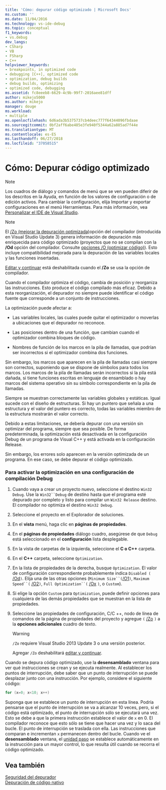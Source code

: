 ```yaml
---
title: 'Cómo: depurar código optimizado | Microsoft Docs'
ms.custom: ''
ms.date: 11/04/2016
ms.technology: vs-ide-debug
ms.topic: conceptual
f1_keywords:
- vs.debug
dev_langs:
- CSharp
- VB
- FSharp
- C++
helpviewer_keywords:
- breakpoints, in optimized code
- debugging [C++], optimized code
- optimization, debug builds
- debug builds, optimizing
- optimized code, debugging
ms.assetid: fc8eeeb8-6629-4c9b-99f7-2016aee81dff
author: mikejo5000
ms.author: mikejo
manager: douge
ms.workload:
- multiple
ms.openlocfilehash: 6d6ada3b5375737cb4deec777f64344096fbdaae
ms.sourcegitcommit: 0bf2aff6abe485e3fe940f5344a62a885ad7f44e
ms.translationtype: MT
ms.contentlocale: es-ES
ms.lasthandoff: 06/27/2018
ms.locfileid: "37058515"
---
```

# <a name="how-to-debug-optimized-code"></a>Cómo: Depurar código optimizado
> [!NOTE]
>  Los cuadros de diálogo y comandos de menú que se ven pueden diferir de los descritos en la Ayuda, en función de los valores de configuración o de edición activos. Para cambiar la configuración, elija Importar y exportar configuraciones en el menú Herramientas. Para más información, vea [Personalizar el IDE de Visual Studio](../ide/personalizing-the-visual-studio-ide.md).  
  
> [!NOTE]
>  El [/Zo (mejorar la depuración optimizada)](/cpp/build/reference/zo-enhance-optimized-debugging)opción del compilador (introducida en Visual Studio Update 3) genera información de depuración más enriquecida para código optimizado (proyectos que no se compilan con la **/Od** opción del compilador. Consulte [opciones /O (optimizar código)](/cpp/build/reference/o-options-optimize-code)). Esto incluye compatibilidad mejorada para la depuración de las variables locales y las funciones insertadas.  
>   
>  [Editar y continuar](../debugger/edit-and-continue-visual-csharp.md) está deshabilitada cuando el **/Zo** se usa la opción de compilador.  
  
 Cuando el compilador optimiza el código, cambia de posición y reorganiza las instrucciones. Esto produce el código compilado más eficaz. Debido a esta reorganización, el depurador no siempre puede identificar el código fuente que corresponde a un conjunto de instrucciones.  
  
 La optimización puede afectar a:  
  
-   Las variables locales, las cuales puede quitar el optimizador o moverlas a ubicaciones que el depurador no reconoce.  
  
-   Las posiciones dentro de una función, que cambian cuando el optimizador combina bloques de código.  
  
-   Nombres de función de los marcos en la pila de llamadas, que podrían ser incorrectos si el optimizador combina dos funciones.  
  
 Sin embargo, los marcos que aparecen en la pila de llamadas casi siempre son correctos, suponiendo que se dispone de símbolos para todos los marcos. Los marcos de la pila de llamadas serán incorrectos si la pila está dañada, si tiene funciones escritas en lenguaje de ensamblado o hay marcos del sistema operativo sin su símbolo correspondiente en la pila de llamadas.  
  
 Siempre se muestran correctamente las variables globales y estáticas. Igual sucede con el diseño de estructuras. Si hay un puntero que señala a una estructura y el valor del puntero es correcto, todas las variables miembro de la estructura mostrarán el valor correcto.  
  
 Debido a estas limitaciones, se debería depurar con una versión sin optimizar del programa, siempre que sea posible. De forma predeterminada, la optimización está desactivada en la configuración Debug de un programa de Visual C++ y está activada en la configuración Release.  
  
 Sin embargo, los errores solo aparecen en la versión optimizada de un programa. En ese caso, se debe depurar el código optimizado.  
  
### <a name="to-turn-on-optimization-in-a-debug-build-configuration"></a>Para activar la optimización en una configuración de compilación Debug  
  
1.  Cuando vaya a crear un proyecto nuevo, seleccione el destino `Win32 Debug`. Use la `Win32``Debug` de destino hasta que el programa esté depurado por completo y listo para compilar un `Win32 Release` destino. El compilador no optimiza el destino `Win32 Debug`.  
  
2.  Seleccione el proyecto en el Explorador de soluciones.  
  
3.  En el **vista** menú, haga clic en **páginas de propiedades**.  
  
4.  En el **páginas de propiedades** diálogo cuadro, asegúrese de que `Debug` está seleccionado en el **configuración** lista desplegable.  
  
5.  En la vista de carpetas de la izquierda, seleccione el **C o C++** carpeta.  
  
6.  En el **C++** carpeta, seleccione `Optimization`.  
  
7.  En la lista de propiedades de la derecha, busque `Optimization`. El valor de configuración correspondiente probablemente indica `Disabled (` [/Od](/cpp/build/reference/od-disable-debug)`)`. Elija una de las otras opciones (`Minimum Size``(`[/O1](/cpp/build/reference/o1-o2-minimize-size-maximize-speed)`)`, `Maximum Speed``(` [/O2](/cpp/build/reference/o1-o2-minimize-size-maximize-speed)`)`, `Full Optimization``(` [/Ox](/cpp/build/reference/ox-full-optimization) `)`, o `Custom`).  
  
8.  Si elige la opción `Custom` para `Optimization`, puede definir opciones para cualquiera de las demás propiedades que se muestran en la lista de propiedades.  
  
9. Seleccione las propiedades de configuración, C/C ++, nodo de línea de comandos de la página de propiedades del proyecto y agregue `(` [/Zo](/cpp/build/reference/zo-enhance-optimized-debugging) `)` a la **opciones adicionales** cuadro de texto.  
  
    > [!WARNING]
    >  `/Zo` requiere Visual Studio 2013 Update 3 o una versión posterior.  
    >   
    >  Agregar `/Zo` deshabilitará [editar y continuar](../debugger/edit-and-continue-visual-csharp.md).  
  
 Cuando se depura código optimizado, use la **desensamblado** ventana para ver qué instrucciones se crean y se ejecuta realmente. Al establecer los puntos de interrupción, debe saber que un punto de interrupción se puede desplazar junto con una instrucción. Por ejemplo, considere el siguiente código:  
  
```cpp
for (x=0; x<10; x++)  
```  
  
 Suponga que se establece un punto de interrupción en esta línea. Podría pensarse que el punto de interrupción se va a alcanzar 10 veces, pero, si el código está optimizado, el punto de interrupción sólo se ejecutará una vez. Esto se debe a que la primera instrucción establece el valor de `x` en 0. El compilador reconoce que esto sólo se tiene que hacer una vez y lo saca del bucle. El punto de interrupción se traslada con ella. Las instrucciones que comparan e incrementan `x` permanecen dentro del bucle. Cuando ve el **desensamblado** ventana, el [unidad paso](http://msdn.microsoft.com/en-us/8791dac9-64d1-4bb9-b59e-8d59af1833f9) se establece automáticamente en la instrucción para un mayor control, lo que resulta útil cuando se recorra el código optimizado.  
  
## <a name="see-also"></a>Vea también  
 [Seguridad del depurador](../debugger/debugger-security.md)   
 [Depuración de código nativo](../debugger/debugging-native-code.md)
